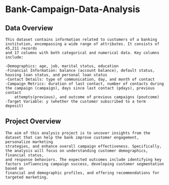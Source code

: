 # Bank-Campaign-Data-Analysis

## Data Overview
    This dataset contains information related to customers of a banking institution, encompassing a wide range of attributes. It consists of 45,211 records   
    and 17 columns with both categorical and numerical data. Key columns include:

    -Demographics: age, job, marital status, education
    -Financial Information: balance (account balance), default status, housing loan status, and personal loan status
    -Contact Details: type of communication, day, and month of contact
    -Campaign Metrics: duration of last contact, number of contacts during the campaign (campaign), days since last contact (pdays), previous contact     
        attempts(previous), and outcome of previous campaigns (poutcome)
    -Target Variable: y (whether the customer subscribed to a term deposit)
    
## Project Overview
    The aim of this analysis project is to uncover insights from the dataset that can help the bank improve customer engagement, personalize marketing     
    strategies, and enhance overall campaign effectiveness. Specifically, the analysis will focus on understanding customer demographics, financial status, 
    and response behaviors. The expected outcomes include identifying key factors influencing campaign success, developing customer segmentation based on 
    financial and demographic profiles, and offering recommendations for targeted marketing.
